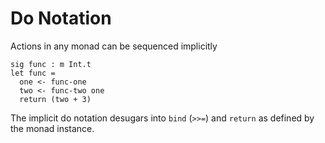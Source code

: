 # Do Notation

Actions in any monad can be sequenced implicitly

```
sig func : m Int.t
let func =
  one <- func-one
  two <- func-two one
  return (two + 3)
```

The implicit do notation desugars into `bind` (`>>=`) and `return` as
defined by the monad instance.
